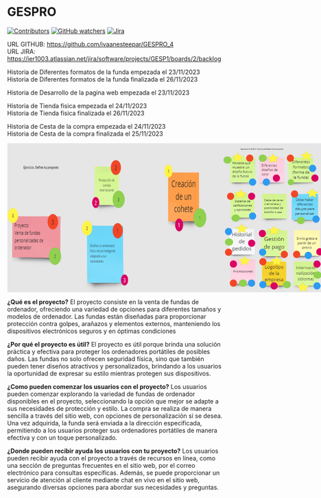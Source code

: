 # GESPRO
[![Contributors](https://img.shields.io/github/contributors/ivaanesteepar/GESPRO_4)](https://github.com/ivaanesteepar/GESPRO_4/graphs/contributors)
[![GitHub watchers](https://badgen.net/github/watchers/ivaanesteepar/GESPRO_4)](https://GitHub.com/ivaanesteepar/GESPRO_4/watchers)
[![Jira](https://badgen.net/badge/icon/jira?icon=jira&label)]([https://https://jira.com/](https://ier1003.atlassian.net/jira/software/projects/GESP1/boards/2/backlog))

URL GITHUB: https://github.com/ivaanesteepar/GESPRO_4
<br>
URL JIRA: https://ier1003.atlassian.net/jira/software/projects/GESP1/boards/2/backlog

Historia de Diferentes formatos de la funda empezada el 23/11/2023
<br>
Historia de Diferentes formatos de la funda finalizada el 26/11/2023

Historia de Desarrollo de la pagina web empezada el 23/11/2023

Historia de Tienda fisica empezada el 24/11/2023
<br>
Historia de Tienda fisica finalizada el 26/11/2023

Historia de Cesta de la compra empezada el 24/11/2023
<br>
Historia de Cesta de la compra finalizada el 25/11/2023

<div style="display:flex; justify-content:space-between;">
    <img src="Captura.PNG" alt="Captura 1" width="500"/>
    <img src="Captura2.PNG" alt="Captura 2" width="500"/>
</div>

__¿Qué es el proyecto?__
El proyecto consiste en la venta de fundas de ordenador, ofreciendo una variedad de opciones para diferentes tamaños y modelos de ordenador. Las fundas están diseñadas para proporcionar protección contra golpes, arañazos y elementos externos, manteniendo los dispositivos electrónicos seguros y en óptimas condiciones

__¿Por qué el proyecto es útil?__
El proyecto es útil porque brinda una solución práctica y efectiva para proteger los ordenadores portátiles de posibles daños. Las fundas no solo ofrecen seguridad física, sino que también pueden tener diseños atractivos y personalizados, brindando a los usuarios la oportunidad de expresar su estilo mientras protegen sus dispositivos.

__¿Como pueden comenzar los usuarios con el proyecto?__
Los usuarios pueden comenzar explorando la variedad de fundas de ordenador disponibles en el proyecto, seleccionando la opción que mejor se adapte a sus necesidades de protección y estilo. La compra se realiza de manera sencilla a través del sitio web, con opciones de personalización si se desea. Una vez adquirida, la funda será enviada a la dirección especificada, permitiendo a los usuarios proteger sus ordenadores portátiles de manera efectiva y con un toque personalizado.

__¿Donde pueden recibir ayuda los usuarios con tu proyecto?__
Los usuarios pueden recibir ayuda con el proyecto a través de recursos en línea, como una sección de preguntas frecuentes en el sitio web, por el correo electrónico para consultas específicas. Además, se puede proporcionar un servicio de atención al cliente mediante chat en vivo en el sitio web, asegurando diversas opciones para abordar sus necesidades y preguntas.
